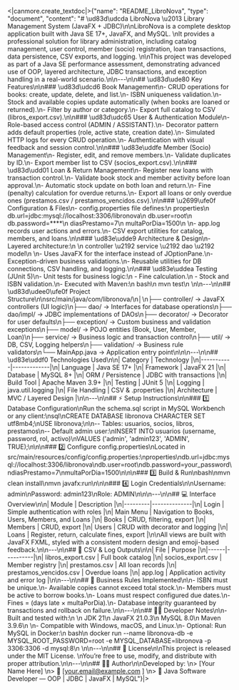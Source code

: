 <|canmore.create_textdoc|>{"name": "README_LibroNova", "type": "document", "content": "# \ud83d\udcda LibroNova \u2013 Library Management System (JavaFX + JDBC)\n\nLibroNova is a complete desktop application built with Java SE 17+, JavaFX, and MySQL. \nIt provides a professional solution for library administration, including catalog management, user control, member (socio) registration, loan transactions, data persistence, CSV exports, and logging. \n\nThis project was developed as part of a Java SE performance assessment, demonstrating advanced use of OOP, layered architecture, JDBC transactions, and exception handling in a real-world scenario.\n\n---\n\n## \ud83d\ude80 Key Features\n\n### \ud83d\udcd6 Book Management\n- CRUD operations for books: create, update, delete, and list.\n- ISBN uniqueness validation.\n- Stock and available copies update automatically (when books are loaned or returned).\n- Filter by author or category.\n- Export full catalog to CSV (libros_export.csv).\n\n### \ud83d\udc65 User & Authentication Module\n- Role-based access control (ADMIN / ASSISTANT).\n- Decorator pattern adds default properties (role, active state, creation date).\n- Simulated HTTP logs for every CRUD operation.\n- Authentication with visual feedback and session control.\n\n### \ud83e\uddfe Member (Socio) Management\n- Register, edit, and remove members.\n- Validate duplicates by ID.\n- Export member list to CSV (socios_export.csv).\n\n### \ud83d\udd01 Loan & Return Management\n- Register new loans with transaction control.\n- Validate book stock and member activity before loan approval.\n- Automatic stock update on both loan and return.\n- Fine (penalty) calculation for overdue returns.\n- Export all loans or only overdue ones (prestamos.csv / prestamos_vencidos.csv).\n\n### \u2699\ufe0f Configuration & Files\n- config.properties file defines:\n properties\n db.url=jdbc:mysql://localhost:3306/libronova\n db.user=root\n db.password=****\n diasPrestamo=7\n multaPorDia=1500\n \n- app.log records user actions and errors.\n- CSV export utilities for catalog, members, and loans.\n\n### \ud83e\udde9 Architecture & Design\n- Layered architecture:\n \n controller \u2192 service \u2192 dao \u2192 model\n \n- Uses JavaFX for the interface instead of JOptionPane.\n- Exception-driven business validations.\n- Reusable utilities for DB connections, CSV handling, and logging.\n\n### \ud83e\uddea Testing (JUnit 5)\n- Unit tests for business logic:\n - Fine calculation.\n - Stock and ISBN validation.\n- Executed with Maven:\n bash\n mvn test\n \n\n---\n\n## \ud83d\udee0\ufe0f Project Structure\n\nsrc/main/java/com/libronova/\n│\n├── controller/ → JavaFX controllers (UI logic)\n├── dao/ → Interfaces for database operations\n├── dao/impl/ → JDBC implementations of DAOs\n├── decorator/ → Decorator for user defaults\n├── exception/ → Custom business and validation exceptions\n├── model/ → POJO entities (Book, User, Member, Loan)\n├── service/ → Business logic and transaction control\n├── util/ → DB, CSV, Logging helpers\n├── validation/ → Business rule validators\n└── MainApp.java → Application entry point\n\n\n---\n\n## \ud83e\uddf0 Technologies Used\n\n| Category | Technology |\n|-----------|-------------|\n| Language | Java SE 17+ |\n| Framework | JavaFX 21 |\n| Database | MySQL 8+ |\n| ORM / Persistence | JDBC with transactions |\n| Build Tool | Apache Maven 3.9+ |\n| Testing | JUnit 5 |\n| Logging | java.util.logging |\n| File Handling | CSV & .properties |\n| Architecture | MVC / Layered Design |\n\n---\n\n## ⚡ Setup Instructions\n\n### 1️⃣ Database Configuration\nRun the schema.sql script in MySQL Workbench or any client:\nsql\nCREATE DATABASE libronova CHARACTER SET utf8mb4;\nUSE libronova;\n\n-- Tables: usuarios, socios, libros, prestamos\n-- Default admin user:\nINSERT INTO usuarios (username, password, rol, activo)\nVALUES ('admin', 'admin123', 'ADMIN', TRUE);\n\n\n### 2️⃣ Configure config.properties\nLocated in src/main/resources/config/config.properties:\nproperties\ndb.url=jdbc:mysql://localhost:3306/libronova\ndb.user=root\ndb.password=your_password\ndiasPrestamo=7\nmultaPorDia=1500\n\n\n### 3️⃣ Build & Run\nbash\nmvn clean install\nmvn javafx:run\n\n\n### 4️⃣ Login Credentials\n\nUsername: admin\nPassword: admin123\nRole: ADMIN\n\n\n---\n\n## 💻 Interface Overview\n\n| Module | Description |\n|---------|--------------|\n| Login | Simple authentication with roles |\n| Main Menu | Navigation to Books, Users, Members, and Loans |\n| Books | CRUD, filtering, export |\n| Members | CRUD, export |\n| Users | CRUD with decorator and logging |\n| Loans | Register, return, calculate fines, export |\n\nAll views are built with JavaFX FXML, styled with a consistent modern design and emoji-based feedback.\n\n---\n\n## 📂 CSV & Log Outputs\n\n| File | Purpose |\n|------|----------|\n| libros_export.csv | Full book catalog |\n| socios_export.csv | Member registry |\n| prestamos.csv | All loan records |\n| prestamos_vencidos.csv | Overdue loans |\n| app.log | Application activity and error log |\n\n---\n\n## 🧠 Business Rules Implemented\n\n- ISBN must be unique.\n- Available copies cannot exceed total stock.\n- Members must be active to borrow books.\n- Loans must respect configured due dates.\n- Fines = (days late × multaPorDia).\n- Database integrity guaranteed by transactions and rollback on failure.\n\n---\n\n## 🧑‍💻 Developer Notes\n\n- Built and tested with:\n \n JDK 21\n JavaFX 21.0.3\n MySQL 8.0\n Maven 3.9.6\n \n- Compatible with Windows, macOS, and Linux.\n- Optional: Run MySQL in Docker:\n bash\n docker run --name libronova-db -e MYSQL_ROOT_PASSWORD=root -e MYSQL_DATABASE=libronova -p 3306:3306 -d mysql:8\n \n\n---\n\n## 🏁 License\n\nThis project is released under the MIT License. \nYou’re free to use, modify, and distribute with proper attribution.\n\n---\n\n## 👨‍💻 Author\n\nDeveloped by: \n> [Your Name Here] \n> 📧 [your.email@example.com
] \n> 💼 Java Software Developer — OOP | JDBC | JavaFX | MySQL"}|>
